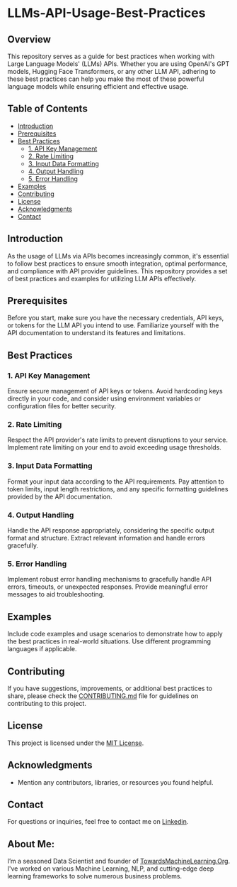 # LLMs-API-Usage-Best-Practices

## Overview

This repository serves as a guide for best practices when working with Large Language Models' (LLMs) APIs. Whether you are using OpenAI's GPT models, Hugging Face Transformers, or any other LLM API, adhering to these best practices can help you make the most of these powerful language models while ensuring efficient and effective usage.

## Table of Contents

- [Introduction](#introduction)
- [Prerequisites](#prerequisites)
- [Best Practices](#best-practices)
  - [1. API Key Management](#1-api-key-management)
  - [2. Rate Limiting](#2-rate-limiting)
  - [3. Input Data Formatting](#3-input-data-formatting)
  - [4. Output Handling](#4-output-handling)
  - [5. Error Handling](#5-error-handling)
- [Examples](#examples)
- [Contributing](#contributing)
- [License](#license)
- [Acknowledgments](#acknowledgments)
- [Contact](#contact)

## Introduction

As the usage of LLMs via APIs becomes increasingly common, it's essential to follow best practices to ensure smooth integration, optimal performance, and compliance with API provider guidelines. This repository provides a set of best practices and examples for utilizing LLM APIs effectively.

## Prerequisites

Before you start, make sure you have the necessary credentials, API keys, or tokens for the LLM API you intend to use. Familiarize yourself with the API documentation to understand its features and limitations.

## Best Practices

### 1. API Key Management

Ensure secure management of API keys or tokens. Avoid hardcoding keys directly in your code, and consider using environment variables or configuration files for better security.

### 2. Rate Limiting

Respect the API provider's rate limits to prevent disruptions to your service. Implement rate limiting on your end to avoid exceeding usage thresholds.

### 3. Input Data Formatting

Format your input data according to the API requirements. Pay attention to token limits, input length restrictions, and any specific formatting guidelines provided by the API documentation.

### 4. Output Handling

Handle the API response appropriately, considering the specific output format and structure. Extract relevant information and handle errors gracefully.

### 5. Error Handling

Implement robust error handling mechanisms to gracefully handle API errors, timeouts, or unexpected responses. Provide meaningful error messages to aid troubleshooting.

## Examples

Include code examples and usage scenarios to demonstrate how to apply the best practices in real-world situations. Use different programming languages if applicable.

## Contributing

If you have suggestions, improvements, or additional best practices to share, please check the [CONTRIBUTING.md](CONTRIBUTING.md) file for guidelines on contributing to this project.

## License

This project is licensed under the [MIT License](LICENSE).

## Acknowledgments

- Mention any contributors, libraries, or resources you found helpful.

## Contact

For questions or inquiries, feel free to contact me on [Linkedin](https://www.linkedin.com/in/praveen-kumar-anwla-49169266/).

## **About Me**:
I’m a seasoned Data Scientist and founder of [TowardsMachineLearning.Org](https://towardsmachinelearning.org/). I've worked on various Machine Learning, NLP, and cutting-edge deep learning frameworks to solve numerous business problems.
